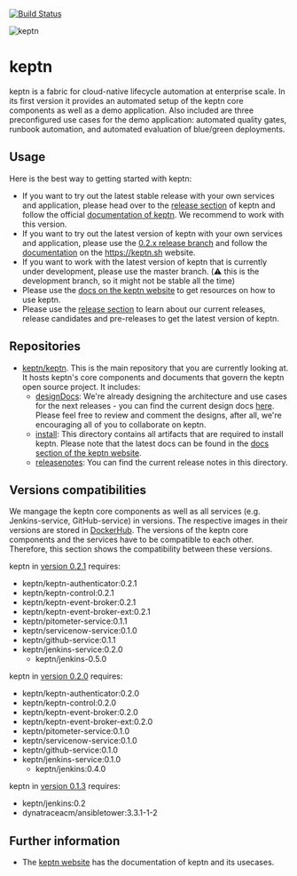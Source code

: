 [![Build Status](https://travis-ci.org/keptn/keptn.svg?branch=master)](https://travis-ci.org/keptn/keptn)

![keptn](./assets/keptn.png)

# keptn
keptn is a fabric for cloud-native lifecycle automation at enterprise scale. In its first version it provides an automated setup of the keptn core components as well as a demo application. Also included are three preconfigured use cases for the demo application: automated quality gates, runbook automation, and automated evaluation of blue/green deployments.

## Usage

Here is the best way to getting started with keptn:
- If you want to try out the latest stable release with your own services and application, please head over to the [release section](https://github.com/keptn/keptn/releases) of keptn and follow the official [documentation of keptn](https://keptn.sh/docs). We recommend to work with this version.
- If you want to try out the latest version of keptn with your own services and application, please use the [0.2.x release branch](https://github.com/keptn/keptn/tree/release-0.2.x) and follow the [documentation](https://keptn.sh/docs/) on the https://keptn.sh website. 
- If you want to work with the latest version of keptn that is currently under development, please use the master branch. (:warning: this is the development branch, so it might not be stable all the time)
- Please use the [docs on the keptn website](https://keptn.sh/docs) to get resources on how to use keptn.
- Please use the [release section](https://github.com/keptn/keptn/releases) to learn about our current releases, release candidates and pre-releases to get the latest version of keptn.

## Repositories <a id="repos"></a>
* [keptn/keptn](README.md). This is the main repository that you are currently looking at. It hosts keptn's core components and documents that govern the keptn open source project. It includes:
    * [designDocs](./designDocs/): We're already designing the architecture and use cases for the next releases - you can find the current design docs [here](./designDocs). Please feel free to review and comment the designs, after all, we're encouraging all of you to collaborate on keptn.
    * [install](./install/): This directory contains all artifacts that are required to install keptn. Please note that the latest docs can be found in the [docs section of the keptn website](https://keptn.sh/docs).
    * [releasenotes](./releasenotes/): You can find the current release notes in this directory.

## Versions compatibilities
We mangage the keptn core components as well as all services (e.g. Jenkins-service, GitHub-service) in versions. The respective images in their versions are stored in [DockerHub](https://hub.docker.com/?namespace=keptn).
The versions of the keptn core components and the services have to be compatible to each other.
Therefore, this section shows the compatibility between these versions.

keptn in [version 0.2.1](https://github.com/keptn/keptn/releases/tag/0.2.1) requires:
- keptn/keptn-authenticator:0.2.1
- keptn/keptn-control:0.2.1
- keptn/keptn-event-broker:0.2.1
- keptn/keptn-event-broker-ext:0.2.1
- keptn/pitometer-service:0.1.1 
- keptn/servicenow-service:0.1.0
- keptn/github-service:0.1.1 
- keptn/jenkins-service:0.2.0
  - keptn/jenkins-0.5.0

keptn in [version 0.2.0](https://github.com/keptn/keptn/releases/tag/0.2.0) requires:
- keptn/keptn-authenticator:0.2.0
- keptn/keptn-control:0.2.0
- keptn/keptn-event-broker:0.2.0
- keptn/keptn-event-broker-ext:0.2.0
- keptn/pitometer-service:0.1.0
- keptn/servicenow-service:0.1.0
- keptn/github-service:0.1.0
- keptn/jenkins-service:0.1.0
    - keptn/jenkins:0.4.0

keptn in [version 0.1.3](https://github.com/keptn/keptn/tree/0.1.3) requires:
- keptn/jenkins:0.2
- dynatraceacm/ansibletower:3.3.1-1-2

## Further information
* The [keptn website](https://keptn.sh) has the documentation of keptn and its usecases.

